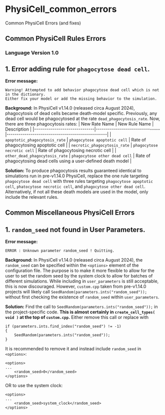 # PhysiCell_common_errors
Common PhysiCell Errors (and fixes)

## Common PhysiCell Rules Errors 

### Language Version 1.0 
## 1. Error adding rule for `phagocytose dead cell`.
__Error message:__
```
Warning! Attempted to add behavior phagocytose dead cell which is not in the dictionary.
Either fix your model or add the missing behavior to the simulation.
```
__Background:__
In PhysiCell v1.14.0 (released circa August 2024), phagocytosis of dead cells became death-model specific.
Previously, any dead cell would be phagocytosed at the rate `dead_phagocytosis_rate`.
Now, there are three phagocytosis rates:
| New Rate Name                | New Rule Name                  | Description                                      |
|------------------------------|--------------------------------|--------------------------------------------------|
| `apoptotic_phagocytosis_rate` | `phagocytose apoptotic cell` | Rate of phagocytosing apoptotic cell |
| `necrotic_phagocytosis_rate` | `phagocytose necrotic cell` | Rate of phagocytosing necrotic cell |
| `other_dead_phagocytosis_rate` | `phagocytose other dead cell` | Rate of phagocytosing dead cells using a user-defined death model |

__Solution:__ 
To produce phagocytosis results guaranteed identical to simulations run in pre-v1.14.0 PhysiCell, replace the one rule targeting `phagocytose dead cell` with three rules targeting `phagocytose apoptotic cell`, `phatocytose necrotic cell`, and `phagocytose other dead cell`.
Alternatively, if not all these death models are used in the model, only include the relevant rules.

## Common Miscellaneous PhysiCell Errors

## 1. `random_seed` not found in User Parameters.
__Error message:__
```
ERROR : Unknown parameter random_seed ! Quitting.
```
__Background:__
In PhysiCell v1.14.0 (released circa August 2024), the `random_seed` can be specified within the `<options>` element of the configuration file.
The purpose is to make it more flexible to allow for the user to set the random seed by the system clock to allow for batches of different simulations.
While including in `user_parameters` is still acceptable, this is now discouraged.
However, `custom.cpp` taken from pre-v1.14.0 projects will likely call `SeedRandom(parameters.ints("random_seed"));` without first checking the existence of `random_seed` within `user_parameters`.

__Solution:__ 
Find the call to `SeedRandom(parameters.ints("random_seed"));` in the project-specific code.
__This is almost certainly in `create_cell_types( void )` at the top of `custom.cpp`.__
Either remove this call or replace with
```
if (parameters.ints.find_index("random_seed") != -1)
{
    SeedRandom(parameters.ints("random_seed"));
}
```
It is recommended to remove it and instead include `random_seed` in `<options>`:
```
<options>
...
    <random_seed>0</random_seed>
</options>
```
OR to use the system clock:
```
<options>
...
    <random_seed>system_clock</random_seed>
</options>
```